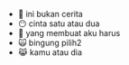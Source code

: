 - 🥲 ini bukan cerita
- 😶 cinta satu atau dua
- 🙈 yang membuat aku harus
- 🙀 bingung pilih2
- 😹 kamu atau dia
<!---
ex0jr/ex0jr is a ✨ special ✨ repository because its `README.md` (this file) appears on your GitHub profile.
You can click the Preview link to take a look at your changes.
--->
